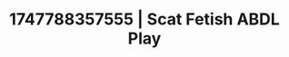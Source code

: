 ---
categories:
- AI lover POV
- Slow burn erotica
- Ethical porn
- Soft domination
- Delicate restraint
image: /assets/images/1747788357555.jpg
layout: post
seo:
  description: Featured content with premium Scat Fetish, ABDL Play. HD images available.
  keywords: Scat Fetish, ABDL Play
  og_image: /assets/images/1747788357555.jpg
  schema_type: VisualArtwork
tags:
- ABDL Play
- '#1747788357555'
- Scat Fetish
title: 1747788357555 | Scat Fetish ABDL Play
---